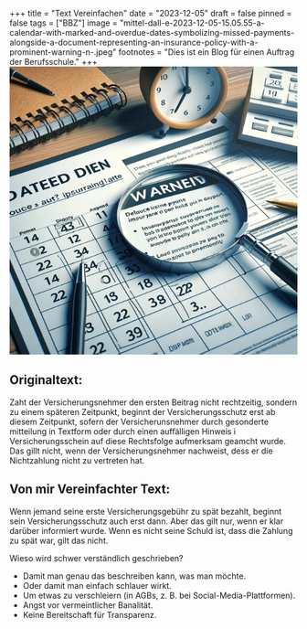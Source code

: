 +++
title = "Text Vereinfachen"
date = "2023-12-05"
draft = false
pinned = false
tags = ["BBZ"]
image = "mittel-dall-e-2023-12-05-15.05.55-a-calendar-with-marked-and-overdue-dates-symbolizing-missed-payments-alongside-a-document-representing-an-insurance-policy-with-a-prominent-warning-n-.jpeg"
footnotes = "Dies ist ein Blog für einen Auftrag der Berufsschule."
+++
![](mittel-dall-e-2023-12-05-15.05.55-a-calendar-with-marked-and-overdue-dates-symbolizing-missed-payments-alongside-a-document-representing-an-insurance-policy-with-a-prominent-warning-n-.jpeg)

## Originaltext:

Zaht der Versicherungsnehmer den ersten Beitrag nicht rechtzeitig, sondern zu einem späteren Zeitpunkt, beginnt der Versicherungsschutz erst ab diesem Zeitpunkt, sofern der Versicherunsnehmer durch gesonderte mitteilung in Textform oder durch einen auffälligen Hinweis i Versicherungsschein auf diese Rechtsfolge aufmerksam geamcht wurde. Das gillt nicht, wenn der Versicherungsnehmer nachweist, dess er die Nichtzahlung nicht zu vertreten hat.

## Von mir Vereinfachter Text:

Wenn jemand seine erste Versicherungsgebühr zu spät bezahlt, beginnt sein Versicherungsschutz auch erst dann. Aber das gilt nur, wenn er klar darüber informiert wurde. Wenn es nicht seine Schuld ist, dass die Zahlung zu spät war, gilt das nicht.



Wieso wird schwer verständlich geschrieben?

* Damit man genau das beschreiben kann, was man möchte.
* Oder damit man einfach schlauer wirkt.
* Um etwas zu verschleiern (in AGBs, z. B. bei Social-Media-Plattformen).
* Angst vor vermeintlicher Banalität.
* Keine Bereitschaft für Transparenz.